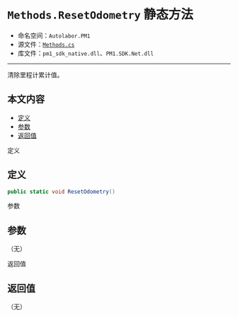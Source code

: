 # `Methods.ResetOdometry` 静态方法

- 命名空间：`Autolabor.PM1`
- 源文件：[`Methods.cs`](https://github.com/autolaborcenter/Autolabor.PM1.SDK.Net/blob/master/PM1.SDK.Net/PM1.SDK.Net/Methods.cs)
- 库文件：`pm1_sdk_native.dll`、`PM1.SDK.Net.dll`

------

清除里程计累计值。

## 本文内容

- <a href="#定义">定义</a>
- <a href="#参数">参数</a>
- <a href="#返回值">返回值</a>

<a name="定义">定义</a>

## 定义

```c#
public static void ResetOdometry()
```

<a name="参数">参数</a>

## 参数

（无）

<a name="返回值">返回值</a>

## 返回值

（无）
